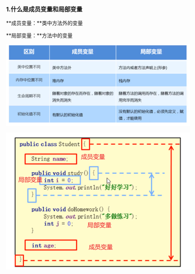### 1.什么是成员变量和局部变量

**成员变量：**类中方法外的变量

**局部变量：**方法中的变量

![70-2](img/70-2.png)

![70-1](img/70-1.png)

